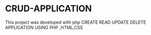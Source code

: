 # CRUD-APPLICATION
This project was developed with php 
CREATE READ UPDATE DELETE APPLICATION USING PHP ,HTML,CSS
